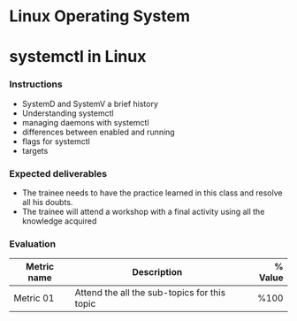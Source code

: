 # Linux Operating System
# systemctl in Linux

### Instructions
- SystemD and SystemV a brief history
- Understanding systemctl
- managing daemons with systemctl
- differences between enabled and running
- flags for systemctl
- targets

### Expected deliverables
- The trainee needs to have the practice learned in this class and resolve all his doubts.
- The trainee will attend a workshop with a final activity using all the knowledge acquired



### Evaluation

| Metric name | Description | % Value |
| ----------- |-------------| -------:|
| Metric 01   | Attend the all the sub-topics for this topic | %100 |
